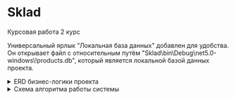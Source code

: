 # Sklad
Курсовая работа 2 курс

Универсальный ярлык "Локальная база данных" добавлен для удобства. Он открывает файл с относительным путём "Sklad\bin\Debug\net5.0-windows\\!products.db", который является локальной базой данных проекта.

<details>
<summary>ERD бизнес-логики проекта</summary>
  
[![ERD][1]][1]
  
[1]: https://i.imgur.com/td5IysW.png
 
</details>


<details>
<summary>Схема алгоритма работы системы</summary>
  
[![Algorithm][2]][2]
  
[2]: https://i.imgur.com/Zuf6DLi.png
 
</details>
